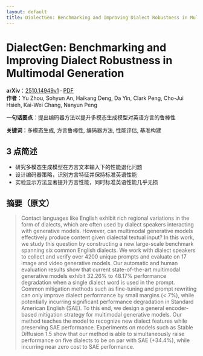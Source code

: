 ```yaml
---
layout: default
title: DialectGen: Benchmarking and Improving Dialect Robustness in Multimodal Generation
---
```


# DialectGen: Benchmarking and Improving Dialect Robustness in Multimodal Generation
**arXiv**：[2510.14949v1](https://arxiv.org/abs/2510.14949) · [PDF](https://arxiv.org/pdf/2510.14949.pdf)  
**作者**：Yu Zhou, Sohyun An, Haikang Deng, Da Yin, Clark Peng, Cho-Jui Hsieh, Kai-Wei Chang, Nanyun Peng  

**一句话要点**：提出编码器方法以提升多模态生成模型对英语方言的鲁棒性

**关键词**：多模态生成, 方言鲁棒性, 编码器方法, 性能评估, 基准构建

## 3 点简述
- 研究多模态生成模型在方言文本输入下的性能退化问题
- 设计编码器策略，识别方言特征并保持标准英语性能
- 实验显示方法显著提升方言性能，同时标准英语性能几乎无损

## 摘要（原文）

> Contact languages like English exhibit rich regional variations in the form
> of dialects, which are often used by dialect speakers interacting with
> generative models. However, can multimodal generative models effectively
> produce content given dialectal textual input? In this work, we study this
> question by constructing a new large-scale benchmark spanning six common
> English dialects. We work with dialect speakers to collect and verify over 4200
> unique prompts and evaluate on 17 image and video generative models. Our
> automatic and human evaluation results show that current state-of-the-art
> multimodal generative models exhibit 32.26% to 48.17% performance degradation
> when a single dialect word is used in the prompt. Common mitigation methods
> such as fine-tuning and prompt rewriting can only improve dialect performance
> by small margins (< 7%), while potentially incurring significant performance
> degradation in Standard American English (SAE). To this end, we design a
> general encoder-based mitigation strategy for multimodal generative models. Our
> method teaches the model to recognize new dialect features while preserving SAE
> performance. Experiments on models such as Stable Diffusion 1.5 show that our
> method is able to simultaneously raise performance on five dialects to be on
> par with SAE (+34.4%), while incurring near zero cost to SAE performance.

